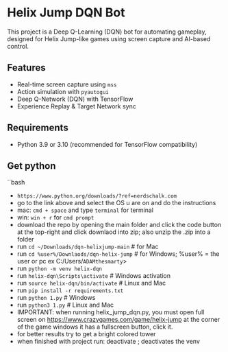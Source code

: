 # Helix Jump DQN Bot

This project is a Deep Q-Learning (DQN) bot for automating gameplay, designed for Helix Jump-like games using screen capture and AI-based control.

## Features
- Real-time screen capture using `mss`
- Action simulation with `pyautogui`
- Deep Q-Network (DQN) with TensorFlow
- Experience Replay & Target Network sync


## Requirements
- Python 3.9 or 3.10 (recommended for TensorFlow compatibility)

## Get python
``bash
- `https://www.python.org/downloads/?ref=nerdschalk.com`
- go to the link above and select the OS u are on and do the instructions
- mac: `cmd + space` and type `terminal` for terminal
- win: `win + r` for `cmd prompt`
- download the repo by opening the main folder and click the code button at the top-right and click downlaod into zip; also unzip the .zip into a folder
- run `cd ~/Downloads/dqn-helixjump-main` # for Mac
- run `cd %user%/Downlaods/dqn-helix-jump` # for Windows; %user% = the user or pc ex C:/Users/`ADAMthesmarty`>
- run `python -m venv helix-dqn`
- run `helix-dqn\Scripts\activate`  # Windows activation
- run `source helix-dqn/bin/activate` # Linux and Mac
- run `pip install -r requirements.txt`
- run `python 1.py` # Windows
- run `python3 1.py` # Linux and Mac
- IMPORTANT: when running helix_jump_dqn.py, you must open full screen on https://www.crazygames.com/game/helix-jump at the corner of the game windows it has a fullscreen button, click it.
- for better results try to get a bright colored tower
- when finished with project run: deactivate ; deactivates the venv
